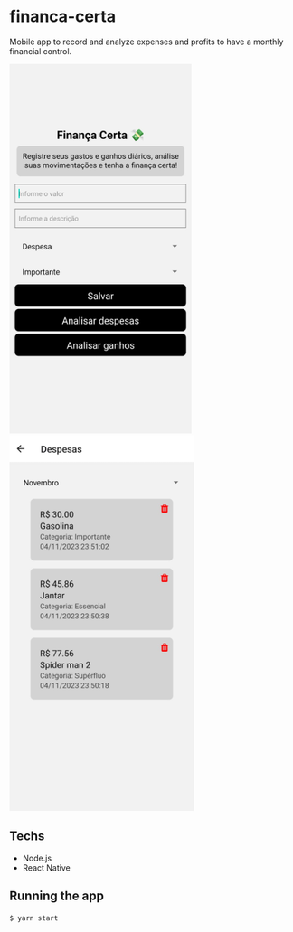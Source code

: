 # financa-certa

Mobile app to record and analyze expenses and profits to have a monthly financial control.

<img src="https://github.com/rafaelscariot/financa-certa/blob/main/assets/Screenshot_2.png" />
<img src="https://github.com/rafaelscariot/financa-certa/blob/main/assets/Screenshot_1.png" />

## Techs

- Node.js
- React Native

## Running the app

```bash
$ yarn start
```

